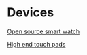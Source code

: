 # Devices

[Open source smart watch](https://open-smartwatch.github.io/)

[High end touch pads](https://sensel.com/)
